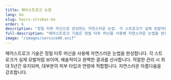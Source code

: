```yaml
---
title: 헤어스트로크 눈썹
lang: ko
slug: hairs-strokes-ko
order: 6
description: "정밀 타투 머신으로 완성하는 자연스러운 눈썹. 각 스트로크가 실제 모발처럼 보이며, 예술적이고 완벽한 결과를 선사합니다."
full-description: "헤어스트로크 기술은 정밀 타투 머신을 사용해 자연스러운 눈썹을 완성합니다. 각 스트로크가 실제 모발처럼 보이며, 예술적이고 완벽한 결과를 선사합니다. 적절한 관리 시 최대 5년간 유지되며, 대부분의 피부 타입과 연령에 적합합니다. 자연스러운 아름다움을 강조합니다."
image: "/images/service06.avif"
---
```


헤어스트로크 기술은 정밀 타투 머신을 사용해 자연스러운 눈썹을 완성합니다. 각 스트로크가 실제 모발처럼 보이며, 예술적이고 완벽한 결과를 선사합니다. 적절한 관리 시 최대 5년간 유지되며, 대부분의 피부 타입과 연령에 적합합니다. 자연스러운 아름다움을 강조합니다.
